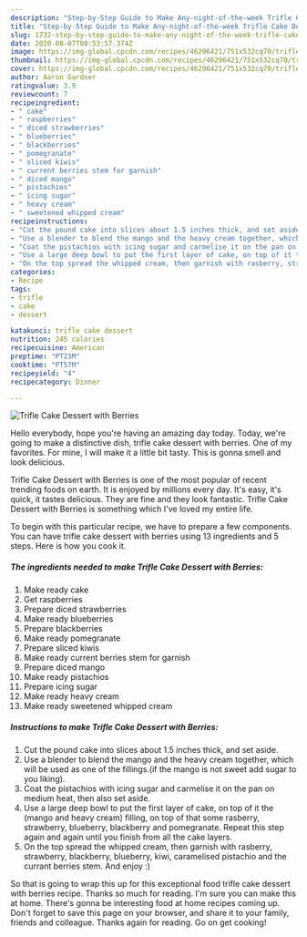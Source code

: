 ```yaml
---
description: "Step-by-Step Guide to Make Any-night-of-the-week Trifle Cake Dessert with Berries"
title: "Step-by-Step Guide to Make Any-night-of-the-week Trifle Cake Dessert with Berries"
slug: 1732-step-by-step-guide-to-make-any-night-of-the-week-trifle-cake-dessert-with-berries
date: 2020-08-07T00:53:57.374Z
image: https://img-global.cpcdn.com/recipes/46296421/751x532cq70/trifle-cake-dessert-with-berries-recipe-main-photo.jpg
thumbnail: https://img-global.cpcdn.com/recipes/46296421/751x532cq70/trifle-cake-dessert-with-berries-recipe-main-photo.jpg
cover: https://img-global.cpcdn.com/recipes/46296421/751x532cq70/trifle-cake-dessert-with-berries-recipe-main-photo.jpg
author: Aaron Gardner
ratingvalue: 3.9
reviewcount: 7
recipeingredient:
- " cake"
- " raspberries"
- " diced strawberries"
- " blueberries"
- " blackberries"
- " pomegranate"
- " sliced kiwis"
- " current berries stem for garnish"
- " diced mango"
- " pistachios"
- " icing sugar"
- " heavy cream"
- " sweetened whipped cream"
recipeinstructions:
- "Cut the pound cake into slices about 1.5 inches thick, and set aside."
- "Use a blender to blend the mango and the heavy cream together, which will be used as one of the fillings.(if the mango is not sweet add sugar to you liking)."
- "Coat the pistachios with icing sugar and carmelise it on the pan on medium heat, then also set aside."
- "Use a large deep bowl to put the first layer of cake, on top of it the (mango and heavy cream) filling, on top of that some rasberry, strawberry, blueberry, blackberry and pomegranate.  Repeat this step again and again until you finish from all the cake layers."
- "On the top spread the whipped cream, then garnish with rasberry, strawberry, blackberry, blueberry, kiwi, caramelised pistachio and the currant berries stem. And enjoy :)"
categories:
- Recipe
tags:
- trifle
- cake
- dessert

katakunci: trifle cake dessert 
nutrition: 245 calories
recipecuisine: American
preptime: "PT23M"
cooktime: "PT57M"
recipeyield: "4"
recipecategory: Dinner

---
```



![Trifle Cake Dessert with Berries](https://img-global.cpcdn.com/recipes/46296421/751x532cq70/trifle-cake-dessert-with-berries-recipe-main-photo.jpg)

Hello everybody, hope you're having an amazing day today. Today, we're going to make a distinctive dish, trifle cake dessert with berries. One of my favorites. For mine, I will make it a little bit tasty. This is gonna smell and look delicious.



Trifle Cake Dessert with Berries is one of the most popular of recent trending foods on earth. It is enjoyed by millions every day. It's easy, it's quick, it tastes delicious. They are fine and they look fantastic. Trifle Cake Dessert with Berries is something which I've loved my entire life.


To begin with this particular recipe, we have to prepare a few components. You can have trifle cake dessert with berries using 13 ingredients and 5 steps. Here is how you cook it.

<!--inarticleads1-->

##### The ingredients needed to make Trifle Cake Dessert with Berries:

1. Make ready  cake
1. Get  raspberries
1. Prepare  diced strawberries
1. Make ready  blueberries
1. Prepare  blackberries
1. Make ready  pomegranate
1. Prepare  sliced kiwis
1. Make ready  current berries stem for garnish
1. Prepare  diced mango
1. Make ready  pistachios
1. Prepare  icing sugar
1. Make ready  heavy cream
1. Make ready  sweetened whipped cream




<!--inarticleads2-->

##### Instructions to make Trifle Cake Dessert with Berries:

1. Cut the pound cake into slices about 1.5 inches thick, and set aside.
1. Use a blender to blend the mango and the heavy cream together, which will be used as one of the fillings.(if the mango is not sweet add sugar to you liking).
1. Coat the pistachios with icing sugar and carmelise it on the pan on medium heat, then also set aside.
1. Use a large deep bowl to put the first layer of cake, on top of it the (mango and heavy cream) filling, on top of that some rasberry, strawberry, blueberry, blackberry and pomegranate.  Repeat this step again and again until you finish from all the cake layers.
1. On the top spread the whipped cream, then garnish with rasberry, strawberry, blackberry, blueberry, kiwi, caramelised pistachio and the currant berries stem. And enjoy :)




So that is going to wrap this up for this exceptional food trifle cake dessert with berries recipe. Thanks so much for reading. I'm sure you can make this at home. There's gonna be interesting food at home recipes coming up. Don't forget to save this page on your browser, and share it to your family, friends and colleague. Thanks again for reading. Go on get cooking!
